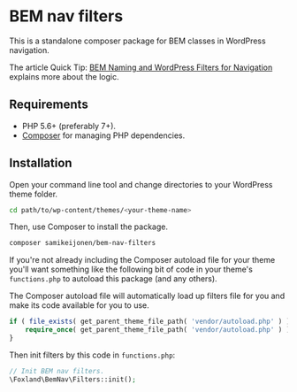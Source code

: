 # BEM nav filters

This is a standalone composer package for BEM classes in WordPress navigation.

The article Quick Tip: [BEM Naming and WordPress Filters for Navigation](https://webdesign.tutsplus.com/tutorials/quick-tip-bem-naming-and-wordpress-filters-for-navigation--cms-31268)
explains more about the logic.

## Requirements

* PHP 5.6+ (preferably 7+).
* [Composer](https://getcomposer.org/) for managing PHP dependencies.

## Installation

Open your command line tool and change directories to your WordPress theme folder.

```bash
cd path/to/wp-content/themes/<your-theme-name>
```

Then, use Composer to install the package.

```bash
composer samikeijonen/bem-nav-filters
```

If you're not already including the Composer autoload file for your theme
you'll want something like the following bit of code in your theme's `functions.php` to autoload this package (and any others).

The Composer autoload file will automatically load up filters file for you and make its code available for you to use.

```php
if ( file_exists( get_parent_theme_file_path( 'vendor/autoload.php' ) ) ) {
	require_once( get_parent_theme_file_path( 'vendor/autoload.php' ) );
}
```

Then init filters by this code in `functions.php`:

```php
// Init BEM nav filters.
\Foxland\BemNav\Filters::init();
```
